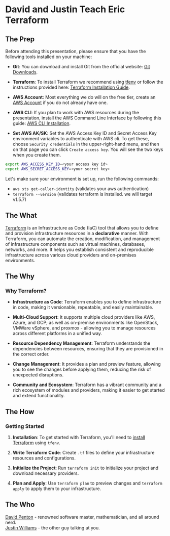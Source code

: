 # David and Justin Teach Eric Terraform

## The Prep

Before attending this presentation, please ensure that you have the following tools installed on your machine:

- **Git**: You can download and install Git from the official website: [Git Downloads](https://git-scm.com/downloads).

- **Terraform**: To install Terraform we recommend using [tfenv](https://github.com/tfutils/tfenv) or follow the instructions provided here: [Terraform Installation Guide](https://learn.hashicorp.com/tutorials/terraform/install-cli).

- **AWS Account**: Most everything we do will on the free tier, create an [AWS Account](https://aws.amazon.com/resources/create-account/) if you do not already have one.

- **AWS CLI**: If you plan to work with AWS resources during the presentation, install the AWS Command Line Interface by following this guide: [AWS CLI Installation](https://docs.aws.amazon.com/cli/latest/userguide/getting-started-install.html).

- **Set AWS AK/SK**: Set the AWS Access Key ID and Secret Access Key environment variables to authenticate with AWS cli. To get these, choose `Security credentials` in the upper-right-hand menu, and then on that page you can click `Create access key`. You will see the two keys when you create them.
```bash
export AWS_ACCESS_KEY_ID=<your access key id>
export AWS_SECRET_ACCESS_KEY=<your secret key>
```

Let's make sure your environment is set up, run the following commands:
- `aws sts get-caller-identity` (validates your aws authentication)
- `terraform --version` (validates terraform is installed. we will target v1.5.7)


## The What

[Terraform](https://www.terraform.io/) is an Infrastructure as Code (IaC) tool that allows you to define and provision infrastructure resources in a **declarative** manner. With Terraform, you can automate the creation, modification, and management of infrastructure components such as virtual machines, databases, networks, and more. It helps you establish consistent and reproducible infrastructure across various cloud providers and on-premises environments.

## The Why

### Why Terraform?

- **Infrastructure as Code**: Terraform enables you to define infrastructure in code, making it versionable, repeatable, and easily maintainable.

- **Multi-Cloud Support**: It supports multiple cloud providers like AWS, Azure, and GCP; as well as on-premise environments like OpenStack, VMWare vSphere, and proxmox - allowing you to manage resources across different platforms in a unified way.

- **Resource Dependency Management**: Terraform understands the dependencies between resources, ensuring that they are provisioned in the correct order.

- **Change Management**: It provides a plan and preview feature, allowing you to see the changes before applying them, reducing the risk of unexpected disruptions.

- **Community and Ecosystem**: Terraform has a vibrant community and a rich ecosystem of modules and providers, making it easier to get started and extend functionality.

## The How

### Getting Started

1. **Installation**: To get started with Terraform, you'll need to [install Terraform](https://github.com/tfutils/tfenv) using `tfenv`.

2. **Write Terraform Code**: Create `.tf` files to define your infrastructure resources and configurations.

3. **Initialize the Project**: Run `terraform init` to initialize your project and download necessary providers.

4. **Plan and Apply**: Use `terraform plan` to preview changes and `terraform apply` to apply them to your infrastructure.

## The Who

[David Penton](https://twitter.com/dpenton) - renowned software master, mathematician, and all around nerd.\
[Justin Williams](https://twitter.com/JustinsHat) - the other guy talking at you.

